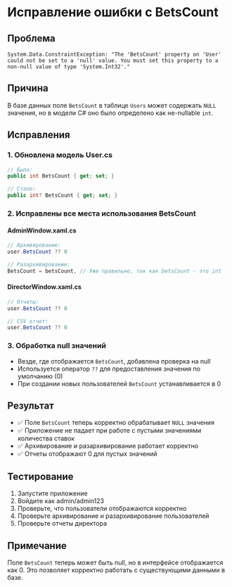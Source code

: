 # Исправление ошибки с BetsCount

## Проблема
```
System.Data.ConstraintException: "The 'BetsCount' property on 'User' could not be set to a 'null' value. You must set this property to a non-null value of type 'System.Int32'."
```

## Причина
В базе данных поле `BetsCount` в таблице `Users` может содержать `NULL` значения, но в модели C# оно было определено как не-nullable `int`.

## Исправления

### 1. Обновлена модель User.cs
```csharp
// Было:
public int BetsCount { get; set; }

// Стало:
public int? BetsCount { get; set; }
```

### 2. Исправлены все места использования BetsCount

#### AdminWindow.xaml.cs
```csharp
// Архивирование:
user.BetsCount ?? 0

// Разархивирование:
BetsCount = betsCount, // Уже правильно, так как betsCount - это int
```

#### DirectorWindow.xaml.cs
```csharp
// Отчеты:
user.BetsCount ?? 0

// CSV отчет:
user.BetsCount ?? 0
```

### 3. Обработка null значений
- Везде, где отображается `BetsCount`, добавлена проверка на null
- Используется оператор `??` для предоставления значения по умолчанию (0)
- При создании новых пользователей `BetsCount` устанавливается в 0

## Результат
- ✅ Поле `BetsCount` теперь корректно обрабатывает `NULL` значения
- ✅ Приложение не падает при работе с пустыми значениями количества ставок
- ✅ Архивирование и разархивирование работает корректно
- ✅ Отчеты отображают 0 для пустых значений

## Тестирование
1. Запустите приложение
2. Войдите как admin/admin123
3. Проверьте, что пользователи отображаются корректно
4. Проверьте архивирование и разархивирование пользователей
5. Проверьте отчеты директора

## Примечание
Поле `BetsCount` теперь может быть null, но в интерфейсе отображается как 0. Это позволяет корректно работать с существующими данными в базе. 